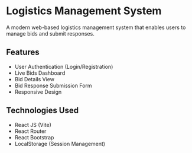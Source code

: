 # Logistics Management System

A modern web-based logistics management system that enables users to manage bids and submit responses.



## Features
- User Authentication (Login/Registration)
- Live Bids Dashboard
- Bid Details View
- Bid Response Submission Form
- Responsive Design


## Technologies Used
- React JS (Vite)
- React Router
- React Bootstrap
- LocalStorage (Session Management)

